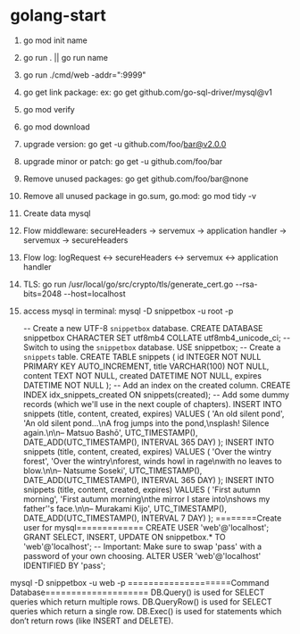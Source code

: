 # golang-start

1. go mod init name
2. go run . || go run name
3. go run ./cmd/web -addr=":9999"
4. go get link package: ex: go get github.com/go-sql-driver/mysql@v1
5. go mod verify
6. go mod download
7. upgrade version: go get -u github.com/foo/bar@v2.0.0
8. upgrade minor or patch: go get -u github.com/foo/bar
9. Remove unused packages: go get github.com/foo/bar@none
10. Remove all unused package in go.sum, go.mod: go mod tidy -v
11. Create data mysql
12. Flow middleware: secureHeaders → servemux → application handler → servemux → secureHeaders
13. Flow log: logRequest ↔ secureHeaders ↔ servemux ↔ application handler
14. TLS: go run /usr/local/go/src/crypto/tls/generate_cert.go --rsa-bits=2048 --host=localhost
15. access mysql in terminal: mysql -D snippetbox -u root -p

    -- Create a new UTF-8 `snippetbox` database. CREATE DATABASE snippetbox CHARACTER SET utf8mb4 COLLATE
    utf8mb4_unicode_ci; -- Switch to using the `snippetbox` database. USE snippetbox; -- Create a `snippets` table.
    CREATE TABLE snippets (
    id INTEGER NOT NULL PRIMARY KEY AUTO_INCREMENT, title VARCHAR(100) NOT NULL, content TEXT NOT NULL, created DATETIME
    NOT NULL, expires DATETIME NOT NULL
    ); -- Add an index on the created column. CREATE INDEX idx_snippets_created ON snippets(created); -- Add some dummy
    records (which we'll use in the next couple of chapters). INSERT INTO snippets (title, content, created, expires)
    VALUES (
    'An old silent pond',
    'An old silent pond...\nA frog jumps into the pond,\nsplash! Silence again.\n\n– Matsuo Bashō', UTC_TIMESTAMP(),
    DATE_ADD(UTC_TIMESTAMP(), INTERVAL 365 DAY)
    ); INSERT INTO snippets (title, content, created, expires) VALUES (
    'Over the wintry forest',
    'Over the wintry\nforest, winds howl in rage\nwith no leaves to blow.\n\n– Natsume Soseki', UTC_TIMESTAMP(),
    DATE_ADD(UTC_TIMESTAMP(), INTERVAL 365 DAY)
    ); INSERT INTO snippets (title, content, created, expires) VALUES (
    'First autumn morning',
    'First autumn morning\nthe mirror I stare into\nshows my father''s face.\n\n– Murakami Kijo', UTC_TIMESTAMP(),
    DATE_ADD(UTC_TIMESTAMP(), INTERVAL 7 DAY)
    ); ========Create user for mysql============= CREATE USER 'web'@'localhost'; GRANT SELECT, INSERT, UPDATE ON
    snippetbox.\* TO 'web'@'localhost'; -- Important: Make sure to swap 'pass' with a password of your own choosing.
    ALTER USER 'web'@'localhost' IDENTIFIED BY 'pass';

mysql -D snippetbox -u web -p ====================Command Database==================== DB.Query() is used for SELECT
queries which return multiple rows. DB.QueryRow() is used for SELECT queries which return a single row. DB.Exec() is
used for statements which don’t return rows (like INSERT and DELETE).
